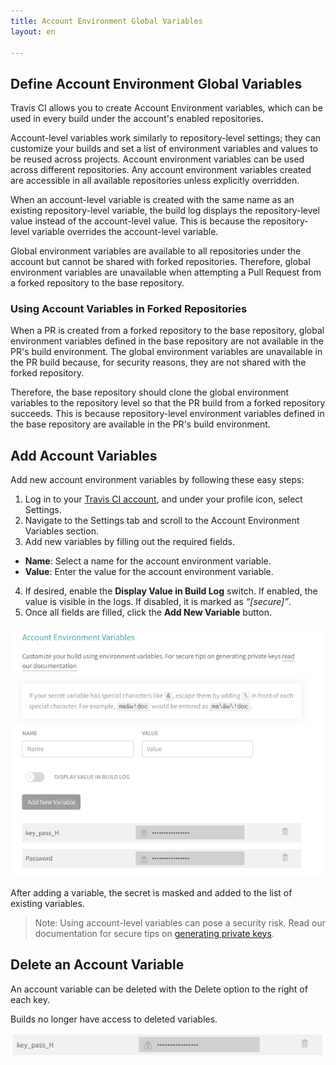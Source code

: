 ```yaml
---
title: Account Environment Global Variables
layout: en

---
```


## Define Account Environment Global Variables

Travis CI allows you to create Account Environment variables, which can be used in every build under the account's enabled repositories. 

Account-level variables work similarly to repository-level settings; they can customize your builds and set a list of environment variables and values to be reused across projects. Account environment variables can be used across different repositories. Any account environment variables created are accessible in all available repositories unless explicitly overridden. 

When an account-level variable is created with the same name as an existing repository-level variable, the build log displays the repository-level value instead of the account-level value. This is because the repository-level variable overrides the account-level variable.

Global environment variables are available to all repositories under the account but cannot be shared with forked repositories. Therefore, global environment variables are unavailable when attempting a Pull Request from a forked repository to the base repository.

### Using Account Variables in Forked Repositories
When a PR is created from a forked repository to the base repository, global environment variables defined in the base repository are not available in the PR's build environment.
The global environment variables are unavailable in the PR build because, for security reasons, they are not shared with the forked repository. 

Therefore, the base repository should clone the global environment variables to the repository level so that the PR build from a forked repository succeeds. This is because repository-level environment variables defined in the base repository are available in the PR's build environment. 

## Add Account Variables

Add new account environment variables by following these easy steps: 
1. Log in to your [Travis CI account](https://app.travis-ci.com/signin), and under your profile icon, select Settings. 
2. Navigate to the Settings tab and scroll to the Account Environment Variables section. 
3. Add new variables by filling out the required fields. 
  - **Name**: Select a name for the account environment variable.
  - **Value**: Enter the value for the account environment variable.
4. If desired, enable the **Display Value in Build Log** switch. If enabled, the value is visible in the logs. If disabled, it is marked as *“[secure]”*.
5. Once all fields are filled, click the **Add New Variable** button. 

![Account Variable Screen](/user/images/acct-env-var.png)

After adding a variable, the secret is masked and added to the list of existing variables.

> Note: Using account-level variables can pose a security risk. Read our documentation for secure tips on [generating private keys](/user/best-practices-security#recommendations-on-how-to-avoid-leaking-secrets-to-build-logs). 

## Delete an Account Variable

An account variable can be deleted with the Delete option to the right of each key. 

Builds no longer have access to deleted variables. 

![Account Variable secret](/user/images/account-var-secret.png)
